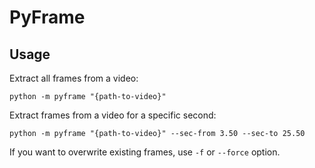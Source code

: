 # PyFrame

## Usage

Extract all frames from a video:

```
python -m pyframe "{path-to-video}"
```

Extract frames from a video for a specific second:

```
python -m pyframe "{path-to-video}" --sec-from 3.50 --sec-to 25.50
```

If you want to overwrite existing frames, use `-f` or `--force` option.
